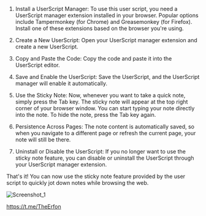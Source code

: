 1. Install a UserScript Manager: To use this user script, you need a UserScript manager extension installed in your browser. Popular options include Tampermonkey (for Chrome) and Greasemonkey (for Firefox). Install one of these extensions based on the browser you're using.

2. Create a New UserScript: Open your UserScript manager extension and create a new UserScript. 

3. Copy and Paste the Code: Copy the code and paste it into the UserScript editor.

4. Save and Enable the UserScript: Save the UserScript, and the UserScript manager will enable it automatically.

6. Use the Sticky Note: Now, whenever you want to take a quick note, simply press the Tab key. The sticky note will appear at the top right corner of your browser window. You can start typing your note directly into the note. To hide the note, press the Tab key again.

7. Persistence Across Pages: The note content is automatically saved, so when you navigate to a different page or refresh the current page, your note will still be there.

8. Uninstall or Disable the UserScript: If you no longer want to use the sticky note feature, you can disable or uninstall the UserScript through your UserScript manager extension.

That's it! You can now use the sticky note feature provided by the user script to quickly jot down notes while browsing the web.

![Screenshot_1](https://github.com/Rainman69/Sticky-note-for-browser/assets/96986338/0038b512-8b6c-4b0d-84af-b1e9a708360d)

https://t.me/TheErfon


